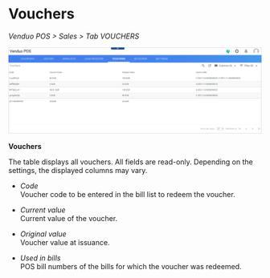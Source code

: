 # Vouchers

*Venduo POS > Sales > Tab VOUCHERS*
<!---Error-->

![Vouchers](../../Assets/Screenshots/POS/Sales/Vouchers/Vouchers.png "[Vouchers]")

**Vouchers**



The table displays all vouchers. All fields are read-only. Depending on the settings, the displayed columns may vary.

- *Code*   
    Voucher code to be entered in the bill list to redeem the voucher.

- *Current value*   
    Current value of the voucher.

- *Original value*   
    Voucher value at issuance.

- *Used in bills*   
    POS bill numbers of the bills for which the voucher was redeemed.
